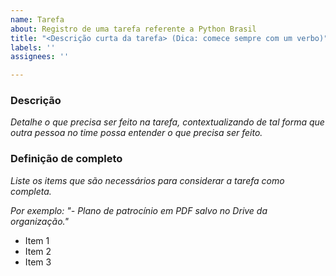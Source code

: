 ```yaml
---
name: Tarefa
about: Registro de uma tarefa referente a Python Brasil
title: "<Descrição curta da tarefa> (Dica: comece sempre com um verbo)"
labels: ''
assignees: ''

---
```


### Descrição
*Detalhe o que precisa ser feito na tarefa, contextualizando de tal forma que outra pessoa no time possa entender o que precisa ser feito.*


### Definição de completo
*Liste os items que são necessários para considerar a tarefa como completa.*

*Por exemplo: "- Plano de patrocínio em PDF salvo no Drive da organização."*

- Item 1
- Item 2
- Item 3

